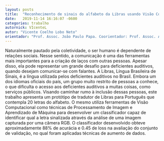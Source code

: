 ```yaml
---
layout: posts
title:  "Reconhecimento de sinais do alfabeto da Libras usando Visão Computacional"
date:   2019-11-14 16:16:07 -0600
categories: trabalho
autornick: VIcenteL
autor: "Vicente Coelho Lobo Neto"
orientador: "Prof. Assoc. João Paulo Papa. Coorientador: Prof. Assoc. Antonio Carlos Sementille"
---
```

Naturalmente pautado pela coletividade, o ser humano é dependente de relações sociais. Nesse sentido, a comunicação é uma das ferramentas mais importantes para a criação de laços com outras pessoas. Apesar disso, ela pode representar um grande desafio para deficientes auditivos, quando desejam comunicar-se com falantes. A Libras, Língua Brasileira de Sinais, é a língua utilizada pelos deficientes auditivos no Brasil. Embora um dos idiomas oficiais do país, um grupo muito restrito de pessoas a conhece, o que dificulta o acesso aos deficientes auditivos a muitas coisas, como serviços públicos. Visando caminhar rumo à inclusão dessas pessoas, este trabalho apresenta um protótipo de tradutor de Libras para Português que contempla 20 letras do alfabeto. O mesmo utiliza ferramentas de Visão Computacional como técnicas de Processamento de Imagem e Aprendizado de Máquina para desenvolver um classificador capaz de identificar qual a letra sinalizada através da análise de uma imagem capturada por uma câmera RGB. O classificador desenvolvido obteve aproximadamente 88% de acurácia e 0.45 de loss na avaliação do conjunto de validação, no qual foram aplicadas técnicas de aumento de dados.

